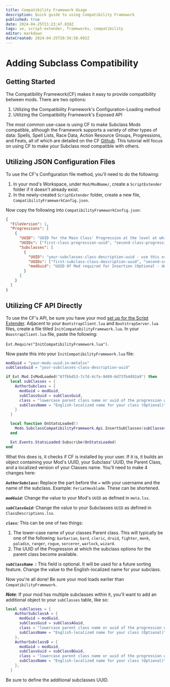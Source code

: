 ```yaml
---
title: Compatibility Framework Usage
description: Quick guide to using Compatibility Framework
published: true
date: 2024-04-25T21:23:47.838Z
tags: se, script-extender, frameworks, compatibility
editor: markdown
dateCreated: 2024-04-25T20:56:58.092Z
---
```


# Adding Subclass Compatibility

## Getting Started

The Compatibility Framework(CF) makes it easy to provide compatibility between mods. There are two options:

1. Utilizing the Compatibility Framework's Configuration-Loading method
2. Utilizing the Compatibility Framework's Exposed API

The most common use-case is using CF to make Subclass Mods compatible, although the Framework supports a variety of other types of data: Spells, Spell Lists, Race Data, Action Resource Groups, Progressions, and  Feats, all of which are detailed on the CF [Github](https://github.com/BG3-Community-Library-Team/BG3-Compatibility-Framework/wiki). This tutorial will focus on using CF to make your Subclass mod compatible with others.

## Utilizing JSON Configuration Files
To use the CF's Configuration file method, you'll need to do the following:

1. In your mod's Workspace, under `Mod/ModName/`, create a `ScriptExtender` folder if it doesn't already exist.
2. In the newly-created `ScriptExtender` folder, create a new file, `CompatibilityFrameworkConfig.json`.

Now copy the following into `CompatibilityFrameworkConfig.json`:

```json
{
  "FileVersion": 1,
  "Progressions": [
    {
      "UUID": "UUID for the Main Class' Progression at the level at which subclasses are available  - use this or UUIDs, but not both",
      "UUIDs": ["first-class-progression-uuid", "second-class-progression-uuid"],
      "Subclasses": [
        {
          "UUID": "your-subclasses-class-description-uuid - use this or UUIDs, but not both",
          "UUIDs": ["first-subclass-class-description-uuid", "second-subclass-class-description-uuid"],
          "modGuid": "UUID Of Mod required for Insertion (Optional - defaults to the one that provides the config)"
        }
      ]
    }
  ]
}
```

## Utilizing CF API Directly

To use the CF's API, be sure you have your mod [set up for the Script Extender](https://github.com/Norbyte/bg3se/blob/1e5009ea8bb619341bf394543bcfdb3c9ffe3a9f/API.md#getting-started). Adjacent to your `BootstrapClient.lua` and `BootstrapServer.lua` files, create a file titled `InitCompatabilityFramework.lua`. In your `BoostrapClient.lua` file, paste the following: 

`Ext.Require("InitCompatibilityFramework.lua")`.

Now paste this into your `InitCompatibilityFramework.lua` file:

```lua
modGuid = "your-mods-uuid-in-metalsx"
subClassGuid = "your-subclasses-class-description-uuid"

if Ext.Mod.IsModLoaded("67fbbd53-7c7d-4cfa-9409-6d737b4d92a9") then
  local subClasses = {
    AuthorSubclass = {
      modGuid = modGuid,
      subClassGuid = subClassGuid,
      class = "lowercase parent class name or uuid of the progression where you get the subclass choice",
      subClassName = "English-localized name for your class (Optional)"
    }
  }

  local function OnStatsLoaded()
    Mods.SubclassCompatibilityFramework.Api.InsertSubClasses(subClasses)
  end

  Ext.Events.StatsLoaded:Subscribe(OnStatsLoaded)
end
```

What this does is, it checks if CF is installed by your user. If it is, it builds an object containing your Mod's UUID, your Subclass' UUID, the Parent Class, and a localized version of your Classes name. You'll need to make 4 changes here:

***`AuthorSubclass`:*** Replace the part before the `=` with your username and the name of the subclass. Example: `FeriatHexblade`. These can be shortened.

***`modGuid`:*** Change the value to your Mod's `UUID` as defined in `meta.lsx`.

***`subClassGuid`:*** Change the value to your Subclasses `UUID` as defined in `ClassDescriptions.lsx`.

***`class`:*** This can be one of two things:
1. The lower-case name of your classes Parent class. This will typically be one of the following: `barbarian`, `bard`, `cleric`, `druid`, `fighter`, `monk`, `paladin`, `ranger`, `rogue`, `sorcerer`, `warlock`, `wizard`.
2. The UUID of the Progression at which the subclass options for the parent class become available.

***`subClassName `:*** This field is optional. It will be used for a future sorting feature. Change the value to the English-localized name for your subclass.

Now you're all done! Be sure your mod loads earlier than `CompatibilityFramework`. 

***Note***: If your mod has multiple subclasses within it, you'll want to add an additional object to your `subClasses` table, like so:

```lua
local subClasses = {
    AuthorSubclassA = {
      modGuid = modGuid,
      subClassGuid = subClassAGuid,
      class = "lowercase parent class name or uuid of the progression where you get the subclass choice",
      subClassName = "English-localized name for your class (Optional)"
    },
    AuthorSubclassB = {
      modGuid = modGuid,
      subClassGuid = subClassBGuid,
      class = "lowercase parent class name or uuid of the progression where you get the subclass choice",
      subClassName = "English-localized name for your class (Optional)"
    },
  }
```

Be sure to define the additional subclasses UUID.
